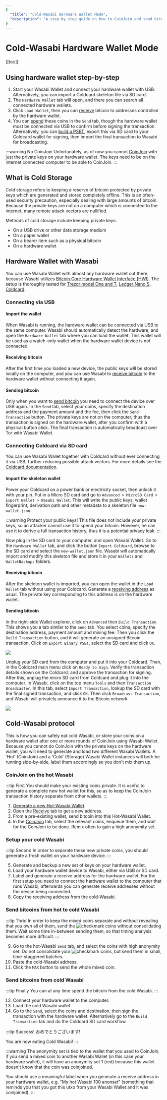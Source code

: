 ```yaml
---
{
  "title": "Cold-Wasabi Hardware Wallet Mode",
  "description": "A step by step guide on how to CoinJoin and send bitcoin to a hardware wallet for cold storage using Wasabi Wallet only. This is the Wasabi documentation, an archive of knowledge about the open-source, non-custodial and privacy-focused Bitcoin wallet for desktop."
}
---
```


# Cold-Wasabi Hardware Wallet Mode

[[toc]]

## Using hardware wallet step-by-step

1. Start your Wasabi Wallet and connect your hardware wallet with USB.
Alternatively, you can import a Coldcard skeleton file via SD card.
2. The `Hardware Wallet` tab will open, and there you can search all connected hardware wallets.
3. Click `Load Wallet`, then you can [receive](/using-wasabi/Receive.md) bitcoin to addresses controlled by the hardware wallet.
4. You can [spend](/using-wasabi/Send.md) these coins in the `Send` tab, though the hardware wallet must be connected via USB to confirm before signing the transaction.
Alternatively, you can [build a PSBT](/using-wasabi/ColdWasabi.md#connecting-coldcard-via-sd-card), export this via SD card to your Coldcard wallet for signing, then import the final transaction to Wasabi for broadcasting.

:::warning No CoinJoin
Unfortunately, as of now you cannot [CoinJoin](/using-wasabi/CoinJoin.md) with just the private keys on your hardware wallet.
The keys need to be on the internet connected computer to be able to CoinJoin.
:::

## What is Cold Storage

Cold storage refers to keeping a reserve of bitcoin protected by private keys which are generated and stored completely offline.
This is an often-used security precaution, especially dealing with large amounts of bitcoin.
Because the private keys are not on a computer which is connected to the internet, many remote attack vectors are nullified.

Methods of cold storage include keeping private keys:
- On a USB drive or other data storage medium
- On a paper wallet
- On a bearer item such as a physical bitcoin
- On a hardware wallet

## Hardware Wallet with Wasabi

You can use Wasabi Wallet with almost any hardware wallet out there, because Wasabi utilizes [Bitcoin Core Hardware Wallet Interface [HWI]](https://github.com/bitcoin-core/hwi).
The setup is thoroughly tested for [Trezor model One and T](https://trezor.io), [Ledger Nano S](https://ledgerwallet.com), [Coldcard](https://coldcardwallet.com).

### Connecting via USB

#### Import the wallet

When Wasabi is running, the hardware wallet can be connected via USB to the same computer.
Wasabi should automatically detect the hardware, and open the `Hardware Wallet` tab where you can load the wallet.
This wallet will be used as a watch-only wallet when the hardware wallet device is not connected.

#### Receiving bitcoin

After the first time you loaded a new device, the public keys will be stored locally on the computer, and you can use Wasabi to [receive bitcoin](/using-wasabi/Receive.md) to the hardware wallet without connecting it again.

#### Sending bitcoin

Only when you want to [send bitcoin](/using-wasabi/Send.md) you need to connect the device over USB again.
In the `Send` tab, select your coins, specify the destination address and the payment amount and the fee, then click the `Send Transaction` button.
The private keys are not on the computer, thus the transaction is signed on the hardware wallet, after you confirm with a physical button click.
The final transaction is automatically broadcast over Tor with Wasabi Wallet.

### Connecting Coldcard via SD card

You can use Wasabi Wallet together with Coldcard without ever connecting it via USB, further reducing possible attack vectors.
For more details see the [Coldcard documentation](https://coldcardwallet.com/docs/microsd).

#### Import the skeleton wallet

Power your Coldcard on a power bank or electricity socket, then unlock it with your pin.
Put in a Micro SD card and go to `Advanced > MicroSD Card > Export Wallet > Wasabi Wallet`.
This will write the public keys, wallet fingerprint, derivation path and other metadata to a skeleton file `new-wallet.json`.

:::warning Protect your public keys!
This file does not include your private keys, so an attacker cannot use it to spend your bitcoin.
However, he can use it to derive a full transaction history, thus it is a potential privacy leak.
:::

Now plug in the SD card to your computer, and open Wasabi Wallet.
Go to the `Hardware Wallet` tab, and click the button `Import Coldcard`, browse to the SD card and select the `new-wallet.json` file.
Wasabi will automatically import and modify this skeleton file and store it in your `Wallets` and `WalletBackups` folders.

#### Receiving bitcoin

After the skeleton wallet is imported, you can open the wallet in the `Load Wallet` tab without using your Coldcard.
Generate a [receiving address](/using-wasabi/Receive.md) as usual.
The private key corresponding to this address is on the hardware wallet.

#### Sending bitcoin
 
In the right-side Wallet explorer, click on `Advanced` then `Build Transaction`.
This shows you a tab similar to the `Send` tab.
You select coins, specify the destination address, payment amount and mining fee.
Then you click the `Build Transaction` button, and it will generate an unsigned Bitcoin transaction.
Click on `Export Binary PSBT`, select the SD card and click `OK`.

![](/PSBTUnsigned.png)

Unplug your SD card from the computer and put it into your Coldcard.
Then, in the Coldcard main menu click on `Ready to Sign`.
Verify the transaction details shown on the Coldcard, and approve the transaction for signing.
After this, unplug the micro SD card from Coldcard and plug it into the computer.
In Wasabi, click on the top menu `Tools` and then `Transaction Broadcaster`.
In this tab, select `Import Transaction`, lookup the SD card with the final signed transaction, and click `OK`.
Then click `Broadcast Transaction`, and Wasabi will privately announce it to the Bitcoin network.

![](/PSBTBroadcast.png)

## Cold-Wasabi protocol

This is how you can safely eat cold Wasabi, or store your coins on a hardware wallet after one or more rounds of CoinJoin using Wasabi Wallet.
Because you cannot do CoinJoin with the private keys on the hardware wallet, you will need to generate and load two different Wasabi Wallets.
A 'Hot' (CoinJoin) and a 'Cold' (Storage) Wasabi Wallet instances will both be running side-by-side, label them accordingly so you don't mix them up.

### CoinJoin on the hot Wasabi

:::tip First
You should make your existing coins private.
It is useful to generate a complete new hot wallet for this, so as to keep the CoinJoin transaction history separate from other wallets.
:::

1. [Generate a new Hot-Wasabi Wallet](/using-wasabi/WalletGeneration.md).
2. Open the [Receive](/using-wasabi/Receive.md) tab to get a new address.
3. From a pre-existing wallet, send bitcoin into this Hot-Wasabi Wallet.
4. In the [CoinJoin](/using-wasabi/CoinJoin.md) tab, select the relevant coins, enqueue them, and wait for the CoinJoin to be done.
Remix often to gain a high anonymity set.

### Setup your cold Wasabi

:::tip Second
In order to separate these new private coins, you should generate a fresh wallet on your hardware device.
:::

5. Generate and backup a new set of keys on your hardware wallet.
6. Load your hardware wallet device to Wasabi, either via USB or SD card.
7. Label and generate a receive address for the hardware wallet.
For the first setup you need to connect the hardware wallet to the computer that runs Wasabi, afterwards you can generate receive addresses without the device being connected.
8. Copy the receiving address from the cold-Wasabi.

### Send bitcoins from hot to cold Wasabi

:::tip Thrid
In order to keep the mixed coins separate and without revealing that you own all of them, send the <img src="/ShieldCheckmark.png" alt="checkmark" class="shield" /> coins without consolidating them.
Wait some time in-between sending them, so that timing analysis becomes more difficult.
:::

9. Go to the hot-Wasabi `Send` tab, and select the coins with high anonymity set.
Do not consolidate your <img src="/ShieldCheckmark.png" alt="checkmark" class="shield" /> coins, but send them in small, time-staggered batches.
10. Paste the cold-Wasabi address.
11. Click the `MAX` button to send the whole mixed coin.

### Send bitcoins from cold Wasabi

:::tip Finally
You can at any time spend the bitcoin from the cold Wasabi.
:::

12. Connect your hardware wallet to the computer.
13. Load the cold Wasabi wallet.
14. Go to the `Send`, select the coins and destination, then sign the transaction with the hardware wallet.
Alternatively go to the `Build Transaction` tab and do the Coldcard SD card workflow.

:::tip Success!
おめでとうございます!

You are now eating Cold Wasabi!
:::

:::warning
The anonymity set is tied to the wallet that you used to CoinJoin, if you send a mixed coin to another Wasabi Wallet (in this case your hardware wallet), it will have an anonymity set 1 (red) because this wallet doesn't know that the coin was coinjoined.

You should use a meaningful label when you generate a receive address in your hardware wallet, e.g. "My hot Wasabi 100 anonset" (something that reminds you that you got this utxo from your Wasabi Wallet and it was coinjoined).
:::
